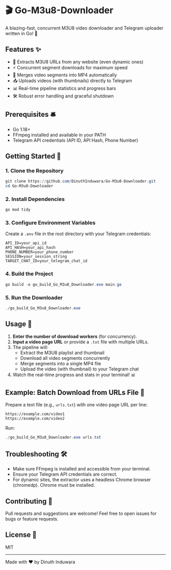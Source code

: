 # 🎬 Go-M3u8-Downloader

A blazing-fast, concurrent M3U8 video downloader and Telegram uploader written in Go! 🚀

## Features ✨

-   🧩 Extracts M3U8 URLs from any website (even dynamic ones)
-   ⚡ Concurrent segment downloads for maximum speed
-   🎥 Merges video segments into MP4 automatically
-   📤 Uploads videos (with thumbnails) directly to Telegram
-   📊 Real-time pipeline statistics and progress bars
-   🛠️ Robust error handling and graceful shutdown

## Prerequisites 🛎️

-   Go 1.18+
-   FFmpeg installed and available in your PATH
-   Telegram API credentials (API ID, API Hash, Phone Number)

## Getting Started 🚦

### 1. Clone the Repository

```powershell
git clone https://github.com/DinuthInduwara/Go-M3u8-Downloader.git
cd Go-M3u8-Downloader
```

### 2. Install Dependencies

```powershell
go mod tidy
```

### 3. Configure Environment Variables

Create a `.env` file in the root directory with your Telegram credentials:

```env
API_ID=your_api_id
API_HASH=your_api_hash
PHONE_NUMBER=your_phone_number
SESSION=your_session_string
TARGET_CHAT_ID=your_telegram_chat_id
```

### 4. Build the Project

```powershell
go build -o go_build_Go_M3u8_Downloader.exe main.go
```

### 5. Run the Downloader

```powershell
./go_build_Go_M3u8_Downloader.exe
```

## Usage 📝

1. **Enter the number of download workers** (for concurrency).
2. **Input a video page URL** or provide a `.txt` file with multiple URLs.
3. The pipeline will:
    - Extract the M3U8 playlist and thumbnail
    - Download all video segments concurrently
    - Merge segments into a single MP4 file
    - Upload the video (with thumbnail) to your Telegram chat
4. Watch the real-time progress and stats in your terminal! 📊

## Example: Batch Download from URLs File 📂

Prepare a text file (e.g., `urls.txt`) with one video page URL per line:

```
https://example.com/video1
https://example.com/video2
```

Run:

```powershell
./go_build_Go_M3u8_Downloader.exe urls.txt
```

## Troubleshooting 🛠️

-   Make sure FFmpeg is installed and accessible from your terminal.
-   Ensure your Telegram API credentials are correct.
-   For dynamic sites, the extractor uses a headless Chrome browser (chromedp). Chrome must be installed.

## Contributing 🤝

Pull requests and suggestions are welcome! Feel free to open issues for bugs or feature requests.

## License 📄

MIT

---

Made with ❤️ by Dinuth Induwara
